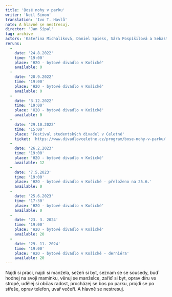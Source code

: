 ```yaml
---
title: 'Bosé nohy v parku'
writer: 'Neil Simon'
translation: 'Ivo T. Havlů'
note: A hlavně se nestresuj.
director: 'Jan Šípal'
tag: archive
actors: 'Kateřina Michalíková, Daniel Spiess, Sára Pospíšilová a Sebastian Vopěnka. V roli Opraváře telefonů jako hostující hvězda hraje student Katedry činoherního divadla DAMU Prokop Košář.'
reruns:
  -
    date: '24.8.2022'
    time: '19:00'
    place: 'H2O - bytové divadlo v Košické'
    available: 0
  -  
    date: '28.9.2022'
    time: '19:00'
    place: 'H2O - bytové divadlo v Košické'
    available: 0
  -  
    date: '3.12.2022'
    time: '19:00'
    place: 'H2O - bytové divadlo v Košické'
    available: 0
  -  
    date: '29.10.2022'
    time: '15:00'
    place: 'Festival studentských divadel v Celetné'
    ticket: 'https://www.divadlovceletne.cz/program/bose-nohy-v-parku/'
  - 
    date: '26.2.2023'
    time: '19:00'
    place: 'H2O - bytové divadlo v Košické'
    available: 12
  - 
    date: '7.5.2023'
    time: '19:00'
    place: 'H2O - bytové divadlo v Košické - přeloženo na 25.6.'
    available: 0
  -  
    date: '25.6.2023'
    time: '17:30'
    place: 'H2O - bytové divadlo v Košické'
    available: 0
  -
    date: '23. 3. 2024' 
    time: '19:00'
    place: 'H2O - bytové divadlo v Košické'
    available: 20
  -
    date: '29. 11. 2024' 
    time: '19:00'
    place: 'H2O - bytové divadlo v Košické - derniéra'
    available: 20    
---
```

Najdi si práci, najdi si manžela, sežeň si byt, seznam se se sousedy, buď hodnej na svoji maminku, věnuj se manželce, zařiď si byt, oprav díru ve stropě, udělej si občas radost, procházej se bos po parku, projdi se po střeše, oprav telefon, uvař večeři.
A hlavně se nestresuj.
